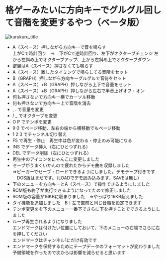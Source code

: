# 格ゲーみたいに方向キーでグルグル回して音階を変更するやつ（ベータ版）
![kurukuru_title](https://github.com/chikuwa-empire/msx-etcetra/assets/124578804/7d2504bf-a784-44bf-8c37-3ebb0757330c)
* A（スペース）押しながら方向キーで音を鳴らす<br>
上がCで時計回り　⇒　下がCで逆時計回り、左下がオクターブチェンジ
左から左斜め上でオクターブアップ、上から左斜め上でオクターブダウン
* 鍵盤はA（スペース）押さなくても鳴らす
* A（スペース）離したタイミングで鳴らしてる音階をセット
* B（GRAPH）押しながら方向キーグルグルで音符をセット
* A（スペース）+B（GRAPH）押しながら上下で音量をセット
* A（スペース）+B（GRAPH）押しながら左右で半音上げオフ・オン
* 何も押さないで方向キー横でカーソル移動
* 何も押さないで方向キー上で音階を消去
* , . で音量を変更
* / _ でオクターブを変更
* O P でテンポを変更
* 9 0 でページ移動、左右の端から横移動でもページ移動
* 1 2 3 でチャンネル切り替え
* F5 で再生・停止　再生中は色が変わる・停止のみ可能になる
* INS でデータ挿入（右にひとつずれる）
* DEL でデータ削除（左にひとつずれる）
* 再生中のアイコンをにゃんこに変更しました
* セーブがうまくいかんので疲れたからデモ曲を収録しました<br>
⇒ピーガーでセーブ・ロードできるようにしました。デモテープ付きです<br>
　DOS版はまだです。（LOADでデモ読み込みます、SAVEは無し）<br>
* 下のメニューを方向キーとA（スペース）で操作できるようにしました
* ROM版も終了が実行できるようになってたので修正しました
* ROM版の容量が16KBに収まりました　⇒やっぱり16KB超えました
* タイ機能を追加しました　B＋左で直前と同じ音階を設定できます
* テンポ変更をを下のメニュー一番下でさらに下を押すことでできるようにしました
* ループ再生されるようになりました<br>
エンドマークは付けたい位置にしておいて、下のメニューの右端でさらに右を押してください<br>
エンドマークはチャンネル1にだけ有効です
* エンドマークを保持するためにテープデータのフォーマットが変わりました<br>
予備領域を作ったので次からは影響を減らせると思います

